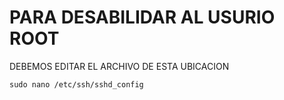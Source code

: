 # PARA DESABILIDAR AL USURIO ROOT 
DEBEMOS EDITAR EL ARCHIVO DE ESTA UBICACION
```
sudo nano /etc/ssh/sshd_config
```